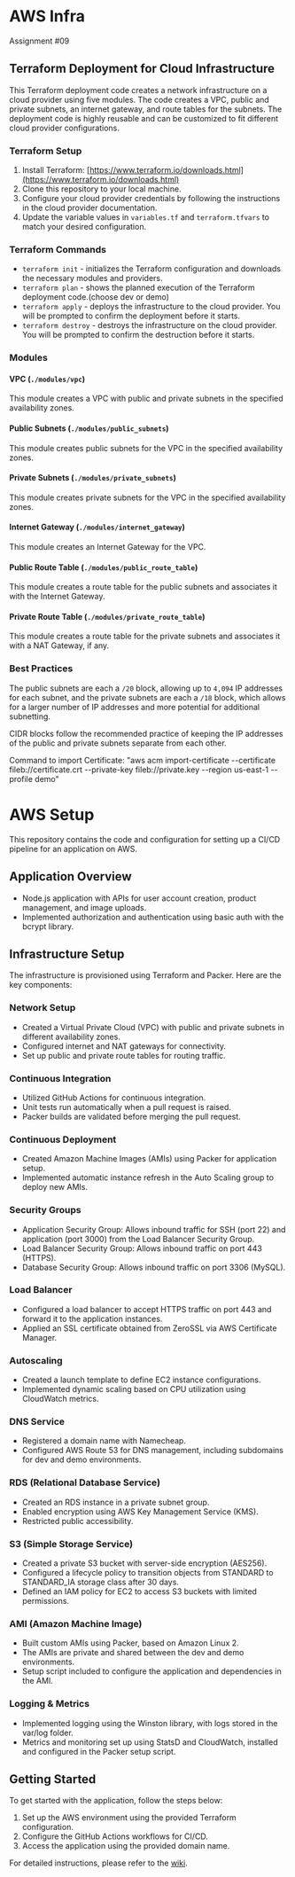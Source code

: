 # AWS Infra

Assignment #09

## Terraform Deployment for Cloud Infrastructure

This Terraform deployment code creates a network infrastructure on a cloud provider using five modules. The code creates a VPC, public and private subnets, an internet gateway, and route tables for the subnets. The deployment code is highly reusable and can be customized to fit different cloud provider configurations.

### Terraform Setup

1. Install Terraform: [https://www.terraform.io/downloads.html](https://www.terraform.io/downloads.html)
2. Clone this repository to your local machine.
3. Configure your cloud provider credentials by following the instructions in the cloud provider documentation.
4. Update the variable values in `variables.tf` and `terraform.tfvars` to match your desired configuration.

### Terraform Commands

* `terraform init` - initializes the Terraform configuration and downloads the necessary modules and providers.
* `terraform plan` - shows the planned execution of the Terraform deployment code.(choose dev or demo)
* `terraform apply` - deploys the infrastructure to the cloud provider. You will be prompted to confirm the deployment before it starts.
* `terraform destroy` - destroys the infrastructure on the cloud provider. You will be prompted to confirm the destruction before it starts.

### Modules

#### VPC (`./modules/vpc`)

This module creates a VPC with public and private subnets in the specified availability zones.

#### Public Subnets (`./modules/public_subnets`)

This module creates public subnets for the VPC in the specified availability zones.

#### Private Subnets (`./modules/private_subnets`)

This module creates private subnets for the VPC in the specified availability zones.

#### Internet Gateway (`./modules/internet_gateway`)

This module creates an Internet Gateway for the VPC.

#### Public Route Table (`./modules/public_route_table`)

This module creates a route table for the public subnets and associates it with the Internet Gateway.

#### Private Route Table (`./modules/private_route_table`)

This module creates a route table for the private subnets and associates it with a NAT Gateway, if any.

### Best Practices

The public subnets are each a `/20` block, allowing up to `4,094` IP addresses for each subnet, and the private subnets are each a `/18` block, which allows for a larger number of IP addresses and more potential for additional subnetting. 

CIDR blocks follow the recommended practice of keeping the IP addresses of the public and private subnets separate from each other.

Command to import Certificate: "aws acm import-certificate --certificate fileb://certificate.crt --private-key fileb://private.key --region us-east-1 --profile demo"

# AWS Setup

This repository contains the code and configuration for setting up a CI/CD pipeline for an application on AWS.

## Application Overview

- Node.js application with APIs for user account creation, product management, and image uploads.
- Implemented authorization and authentication using basic auth with the bcrypt library.

## Infrastructure Setup

The infrastructure is provisioned using Terraform and Packer. Here are the key components:

### Network Setup

- Created a Virtual Private Cloud (VPC) with public and private subnets in different availability zones.
- Configured internet and NAT gateways for connectivity.
- Set up public and private route tables for routing traffic.

### Continuous Integration

- Utilized GitHub Actions for continuous integration.
- Unit tests run automatically when a pull request is raised.
- Packer builds are validated before merging the pull request.

### Continuous Deployment

- Created Amazon Machine Images (AMIs) using Packer for application setup.
- Implemented automatic instance refresh in the Auto Scaling group to deploy new AMIs.

### Security Groups

- Application Security Group: Allows inbound traffic for SSH (port 22) and application (port 3000) from the Load Balancer Security Group.
- Load Balancer Security Group: Allows inbound traffic on port 443 (HTTPS).
- Database Security Group: Allows inbound traffic on port 3306 (MySQL).

### Load Balancer

- Configured a load balancer to accept HTTPS traffic on port 443 and forward it to the application instances.
- Applied an SSL certificate obtained from ZeroSSL via AWS Certificate Manager.

### Autoscaling

- Created a launch template to define EC2 instance configurations.
- Implemented dynamic scaling based on CPU utilization using CloudWatch metrics.

### DNS Service

- Registered a domain name with Namecheap.
- Configured AWS Route 53 for DNS management, including subdomains for dev and demo environments.

### RDS (Relational Database Service)

- Created an RDS instance in a private subnet group.
- Enabled encryption using AWS Key Management Service (KMS).
- Restricted public accessibility.

### S3 (Simple Storage Service)

- Created a private S3 bucket with server-side encryption (AES256).
- Configured a lifecycle policy to transition objects from STANDARD to STANDARD_IA storage class after 30 days.
- Defined an IAM policy for EC2 to access S3 buckets with limited permissions.

### AMI (Amazon Machine Image)

- Built custom AMIs using Packer, based on Amazon Linux 2.
- The AMIs are private and shared between the dev and demo environments.
- Setup script included to configure the application and dependencies in the AMI.

### Logging & Metrics

- Implemented logging using the Winston library, with logs stored in the var/log folder.
- Metrics and monitoring set up using StatsD and CloudWatch, installed and configured in the Packer setup script.

## Getting Started

To get started with the application, follow the steps below:

1. Set up the AWS environment using the provided Terraform configuration.
2. Configure the GitHub Actions workflows for CI/CD.
3. Access the application using the provided domain name.

For detailed instructions, please refer to the [wiki](https://github.com/your-repo/wiki).
